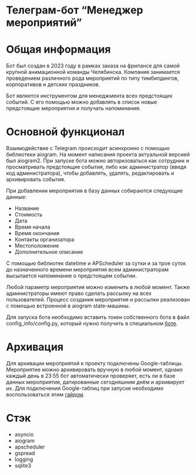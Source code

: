 # Телеграм-бот “Менеджер мероприятий”

# Общая информация

Бот был создан в 2023 году в рамках заказа на фрилансе для самой крупной анимационной команды Челябинска. Компания занимается проведением различного рода мероприятий по типу тимбилдингов, корпоративов и детских праздников.

Бот является инструментом для менеджмента всех предстоящих событий. С его помощью можно добавлять в список новые предстоящие мероприятия и получать напоминания.

# Основной функционал

Взаимодействие с Telegram происходит асинхронно с помощью библиотеки aiogram. На момент написания проекта актуальной версией был aiogram2. При запуске бота можно авторизоваться как сотрудник и просматривать предстоящие события, либо как администратор (введя код администратора), чтобы добавлять, удалять, редактировать и архивировать события.

При добавлении мероприятия в базу данных собираются следующие данные:

- Название
- Стоимость
- Дата
- Время начала
- Время окончания
- Контакты организатора
- Местоположение
- Дополнительное описание

С помощью библиотек datetime и APScheduler за сутки и за трое суток до назначенного времени мероприятия всем администраторам высылается напоминание о предстоящем событии.

Любой параметр мероприятия можно изменить в любой момент. Также администраторы имеют право сделать рассылку на всех пользователей. Процесс создания мероприятия и рассылки реализован с помощью встроенной в aiogram state-машины.

Для запуска бота необходимо вставить токен собственного бота в файл config_info/config.py, который нужно получить в специальном [боте](https://t.me/BotFather).

# Архивация

Для архивации мероприятий к проекту подключены Google-таблицы. Мероприятие можно архивировать вручную в любой момент, однако каждый день в 23:55 бот автоматически проверяет, есть ли в базе данных мероприятия, датированные сегодняшним днём и архивирует их. Для подключения Google-таблиц при запуске необходимо воспользоваться этим [гайдом](https://habr.com/ru/articles/483302/).

# Стэк

- asyncio
- aiogram
- apscheduler
- gspread
- logging
- sqlite3
